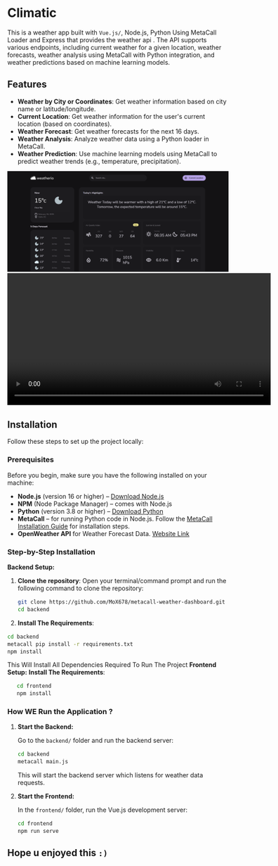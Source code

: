 # Climatic

This is a weather app built with `Vue.js/`, Node.js, Python Using MetaCall Loader and Express that provides the weather api  . The API supports various endpoints, including current weather for a given location, weather forecasts, weather analysis using MetaCall with Python integration, and weather predictions based on machine learning models.

## Features

- **Weather by City or Coordinates**: Get weather information based on city name or latitude/longitude.
- **Current Location**: Get weather information for the user's current location (based on coordinates).
- **Weather Forecast**: Get weather forecasts for the next 16 days.
- **Weather Analysis**: Analyze weather data using a Python loader in MetaCall.
- **Weather Prediction**: Use machine learning models using MetaCall to predict weather trends (e.g., temperature, precipitation).





![Weather Dashboard](/showcase/show_case1.png)
<video src="./showcase/show_vid.mp4" controls width="600"></video>

## Installation

Follow these steps to set up the project locally:

### Prerequisites

Before you begin, make sure you have the following installed on your machine:

- **Node.js** (version 16 or higher) – [Download Node.js](https://nodejs.org/)
- **NPM** (Node Package Manager) – comes with Node.js
- **Python** (version 3.8 or higher) – [Download Python](https://www.python.org/)
- **MetaCall** – for running Python code in Node.js. Follow the [MetaCall Installation Guide](https://metacall.io/docs/installation/) for installation steps.
- **OpenWeather API** for Weather Forecast Data. [Website Link](https://openweathermap.org/api)

### Step-by-Step Installation
**Backend Setup:**
1. **Clone the repository**:
   Open your terminal/command prompt and run the following command to clone the repository:
   ```bash
   git clone https://github.com/MoX678/metacall-weather-dashboard.git
   cd backend
   ```
2.  **Install The Requirements**:
   ```bash
   cd backend
   metacall pip install -r requirements.txt
   npm install
   ```
   This Will Install All Dependencies Required To Run The Project
**Frontend Setup:**
**Install The Requirements**:
```bash
   cd frontend
   npm install
   ```
### How WE Run the Application ? 
1. **Start the Backend:**

   Go to the `backend/` folder and run the backend server:

   ```bash
   cd backend
   metacall main.js
   ```

   This will start the backend server which listens for weather data requests.

2. **Start the Frontend:**

   In the `frontend/` folder, run the Vue.js development server:

   ```bash
   cd frontend
   npm run serve
   ```
## Hope u enjoyed this `:)`   


